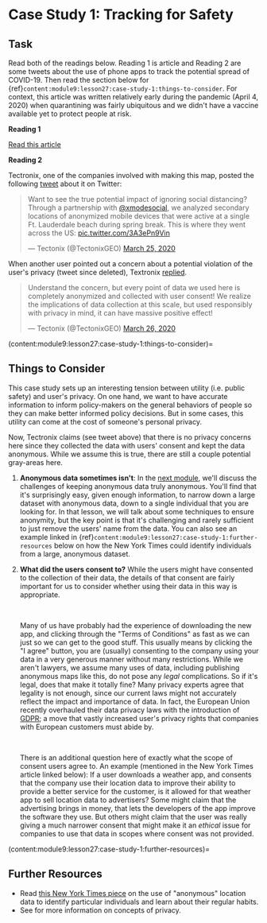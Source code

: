 # Case Study 1: Tracking for Safety

## Task

Read both of the readings below. Reading 1 is article and Reading 2 are some tweets about the use of phone apps to track the potential spread of COVID-19. Then read the section below for {ref}`content:module9:lesson27:case-study-1:things-to-consider`. For context, this article was written relatively early during the pandemic (April 4, 2020) when quarantining was fairly ubiquitous and we didn't have a vaccine available yet to protect people at risk.

**Reading 1**

[Read this article](https://www.cnn.com/2020/04/04/tech/location-tracking-florida-coronavirus/index.html)

**Reading 2**

Tectronix, one of the companies involved with making this map, posted the following [tweet](https://twitter.com/tectonixgeo/status/1242628347034767361?lang=en) about it on Twitter:

<blockquote class="twitter-tweet"><p lang="en" dir="ltr">Want to see the true potential impact of ignoring social distancing? Through a partnership with <a href="https://twitter.com/xmodesocial?ref_src=twsrc%5Etfw">@xmodesocial</a>, we analyzed secondary locations of anonymized mobile devices that were active at a single Ft. Lauderdale beach during spring break. This is where they went across the US: <a href="https://t.co/3A3ePn9Vin">pic.twitter.com/3A3ePn9Vin</a></p>&mdash; Tectonix (@TectonixGEO) <a data-dnt="true" href="https://twitter.com/TectonixGEO/status/1242628347034767361?ref_src=twsrc%5Etfw">March 25, 2020</a></blockquote> <script async src="https://platform.twitter.com/widgets.js" charset="utf-8"></script>

When another user pointed out a concern about a potential violation of the user's privacy (tweet since deleted), Textronix [replied](https://mobile.twitter.com/TectonixGEO/status/1243004792932368385).

<blockquote class="twitter-tweet"><p lang="en" dir="ltr">Understand the concern, but every point of data we used here is completely anonymized and collected with user consent! We realize the implications of data collection at this scale, but used responsibly with privacy in mind, it can have massive positive effect!</p>&mdash; Tectonix (@TectonixGEO) <a data-dnt="true" href="https://twitter.com/TectonixGEO/status/1243004792932368385?ref_src=twsrc%5Etfw">March 26, 2020</a></blockquote> <script async src="https://platform.twitter.com/widgets.js" charset="utf-8"></script>

(content:module9:lesson27:case-study-1:things-to-consider)=

## Things to Consider

This case study sets up an interesting tension between utility (i.e. public safety) and user's privacy. On one hand, we want to have accurate information to inform policy-makers on the general behaviors of people so they can make better informed policy decisions. But in some cases, this utility can come at the cost of someone's personal privacy.

Now, Tectronix claims (see tweet above) that there is no privacy concerns here since they collected the data with users' consent and kept the data anonymous. While we assume this is true, there are still a couple potential gray-areas here.

1. **Anonymous data sometimes isn't**: In the [next module](/module-10-beyond-163/lesson-29-privacy/index), we'll discuss the challenges of keeping anonymous data truly anonymous. You'll find that it's surprisingly easy, given enough information, to narrow down a large dataset with anonymous data, down to a single individual that you are looking for. In that lesson, we will talk about some techniques to ensure anonymity, but the key point is that it's challenging and rarely sufficient to just remove the users' name from the data. You can also see an example linked in {ref}`content:module9:lesson27:case-study-1:further-resources` below on how the New York Times could identify individuals from a large, anonymous dataset.
2. **What did the users consent to?** While the users might have consented to the collection of their data, the details of that consent are fairly important for us to consider whether using their data in this way is appropriate.

   <br />

   Many of us have probably had the experience of downloading the new app, and clicking through the "Terms of Conditions" as fast as we can just so we can get to the good stuff. This usually means by clicking the "I agree" button, you are (usually) consenting to the company using your data in a very generous manner without many restrictions. While we aren't lawyers, we assume many uses of data, including publishing anonymous maps like this, do not pose any _legal_ complications. So if it's legal, does that make it totally fine? Many privacy experts agree that legality is not enough, since our current laws might not accurately reflect the impact and importance of data. In fact, the European Union recently overhauled their data privacy laws with the introduction of [GDPR](https://gdpr-info.eu/); a move that vastly increased user's privacy rights that companies with European customers must abide by.

   <br />

   There is an additional question here of exactly what the scope of consent users agree to. An example (mentioned in the New York Times article linked below): If a user downloads a weather app, and consents that the company use their location data to improve their ability to provide a better service for the customer, is it allowed for that weather app to sell location data to advertisers? Some might claim that the advertising brings in money, that lets the developers of the app improve the software they use. But others might claim that the user was really giving a much narrower consent that might make it an _ethical_ issue for companies to use that data in scopes where consent was not provided.

(content:module9:lesson27:case-study-1:further-resources)=

## Further Resources

- Read [this New York Times piece](https://www.nytimes.com/interactive/2018/12/10/business/location-data-privacy-apps.html) on the use of "anonymous" location data to identify particular individuals and learn about their regular habits.
- See [](/module-10-beyond-163/lesson-29-privacy/index) for more information on concepts of privacy.
